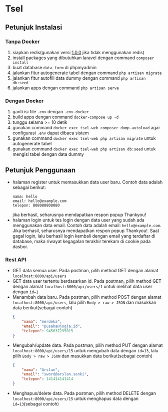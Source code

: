 # Tsel

## Petunjuk Instalasi
### Tanpa Docker

1. siapkan redis(gunakan versi [1.0.0](https://github.com/dhanyn10/tsel-adver/releases/tag/v1.0.0) jika tidak menggunakan redis)
2. install packages yang dibutuhkan laravel dengan command `composer install`
3. buat database `data_form` di phpmyadmin
4. jalankan fitur autogenerate tabel dengan command `php artisan migrate`
5. jalankan fitur autofill data dummy dengan command `php artisan db:seed`
6. jalankan apps dengan command `php artisan serve`

### Dengan Docker
1. ganti isi file `.env` dengan `.env.docker`
2. build apps dengan command `docker-compose up -d`
3. tunggu selama >= 10 detik
4. gunakan command `docker exec tsel-web composer dump-autoload` agar configurasi `.env` dapat dibaca sistem
5. gunakan command `docker exec tsel-web php artisan migrate` untuk autogenerate tabel
6. gunakan command `docker exec tsel-web php artisan db:seed` untuk mengisi tabel dengan data dummy

## Petunjuk Penggunaan
- halaman register untuk memasukkan data user baru. Contoh data adalah sebagai berikut:
    ```
    nama: hello
    email: hello@example.com
    telepon: 808080808080
    ```
    jika berhasil, seharusnya mendapatkan respon popup Thankyou!
- halaman login untuk tes login dengan data user yang sudah ada menggunakan data email. Contoh data adalah email: `hello@example.com`. Jika berhasil, seharusnya mendapatkan respon popup Thankyou!. Saat gagal login, lalu berhasil login kembali dengan email yang terdaftar di database, maka riwayat kegagalan terakhir terekam di cookie pada dasbor.

### Rest API
- GET data semua user. Pada postman, pilih method GET dengan alamat `localhost:8000/api/users`
- GET data user tertentu berdasarkan id. Pada postman, pilih method GET dengan alamat `localhost:8000/api/users/1` untuk melihat data user dengan `id=1`
- Menambah data baru. Pada postman, pilih method POST dengan alamat `localhost:8000/api/users`, lalu pilih `Body > raw > JSON` dan masukkan data berikut(sebagai contoh)
    ```json
    {
        "nama": "merdeka",
        "email": "pusaka@jogja.id",
        "telepon": 945637295015
    }
    ```
- Mengubah/update data. Pada postman, pilih method PUT dengan alamat `localhost:8000/api/users/15` untuk mengubah data dengan `id=13`, lalu pilih `Body > raw > JSON` dan masukkan data berikut(sebagai contoh)
    ```json
    {
        "nama": "Arslan",
        "email": "sword@arslan.senki",
        "telepon": 141414141414
    }
    ```
- Menghapus/delete data. Pada postman, pilih method DELETE dengan `localhost:8000/api/users/15` untuk menghapus data dengan `id=13`(sebagai contoh)